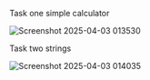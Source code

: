 Task one simple calculator 


![Screenshot 2025-04-03 013530](https://github.com/user-attachments/assets/27ade65d-85c3-4c17-bd5b-ec8e94d0fd84)



Task two strings 



![Screenshot 2025-04-03 014035](https://github.com/user-attachments/assets/bec56d5c-b934-4e22-8c1b-57fff3714efa)
